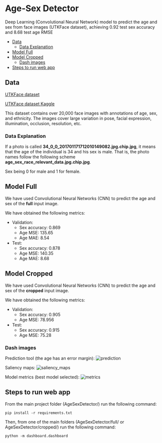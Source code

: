 #  Age-Sex Detector

Deep Learning (Convolutional Neural Network) model to predict the age and sex from face images (UTKFace dataset), achieving 0.92 test sex accuracy and 8.68 test age RMSE

- [Data](#data)
  - [Data Explanation](#data-explanation)
- [Model Full](#model-full)
- [Model Cropped](#model-cropped)
  - [Dash images](#dash-images)
- [Steps to run web app](#steps-to-run-web-app)
  

## Data

[UTKFace dataset](https://susanqq.github.io/UTKFace/)

[UTKFace dataset Kaggle](https://www.kaggle.com/jangedoo/utkface-new)

This dataset contains over 20,000 face images with annotations of
age, sex, and ethnicity. The images cover large variation in pose, facial expression, 
illumination, occlusion, resolution, etc.

### Data Explanation

If a photo is called __34_0_0_201701171712010149082.jpg.chip.jpg__, it means that the age of the individual is 34 and his sex is male. 
That is, the photo names follow the following scheme __age_sex_race_relevant_data.jpg.chip.jpg__.

Sex being 0 for male and 1 for female.


## Model Full

We have used Convolutional Neural Networks (CNN) to predict the age and sex of the **full** input image.

We have obtained the following metrics:
- Validation:
  - Sex accuracy: 0.869
  - Age MSE: 135.65
  - Age MAE: 8.54
- Test:
  - Sex accuracy: 0.878
  - Age MSE: 140.35
  - Age MAE: 8.68


## Model Cropped

We have used Convolutional Neural Networks (CNN) to predict the age and sex of the **cropped** input image.

We have obtained the following metrics:
- Validation:
  - Sex accuracy: 0.905
  - Age MSE: 78.956
- Test:
  - Sex accuracy: 0.915
  - Age MSE: 75.28

### Dash images

Prediction tool (the age has an error margin):
![prediction](cropped/example_imgs/prediction.png)

Saliency maps:
![saliency_maps](cropped/example_imgs/saliency_maps.png)

Model metrics (best model selected):
![metrics](cropped/example_imgs/metrics.png)

## Steps to run web app

From the main project folder (AgeSexDetector/) run the following command:

```shell
pip install -r requirements.txt
```

Then, from one of the main folders (AgeSexDetector/full/ or AgeSexDetector/cropped/) run the following command:

```shell
python -m dashboard.dashboard
```




